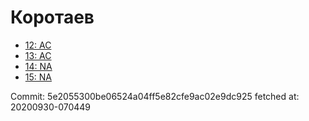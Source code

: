 # Коротаев
- [12: AC](12.md)
- [13: AC](13.md)
- [14: NA](14.md)
- [15: NA](15.md)

Commit: 5e2055300be06524a04ff5e82cfe9ac02e9dc925
 fetched at: 20200930-070449
